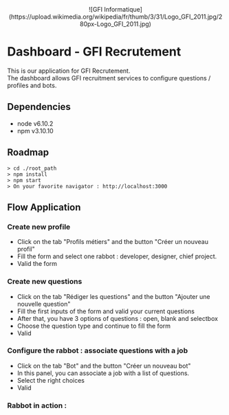 

<div style="text-align:center" markdown="1">
![GFI Informatique](https://upload.wikimedia.org/wikipedia/fr/thumb/3/31/Logo_GFI_2011.jpg/280px-Logo_GFI_2011.jpg)
</div>

# Dashboard - GFI Recrutement

This is our application for GFI Recrutement. <br />
The dashboard allows GFI recruitment services to configure questions / profiles and bots.
## Dependencies
- node v6.10.2
- npm v3.10.10 
## Roadmap 
```
> cd ./root_path
> npm install
> npm start
> On your favorite navigator : http://localhost:3000
```
## Flow Application
### Create new profile 
- Click on the tab "Profils métiers" and the button "Créer un nouveau profil"
- Fill the form and select one rabbot : developer, designer, chief project.
- Valid the form
### Create new questions 
- Click on the tab "Rédiger les questions" and the button "Ajouter une nouvelle question"
- Fill the first inputs of the form and valid your current questions
- After that, you have 3 options of questions : open, blank and selectbox
- Choose the question type and continue to fill the form
- Valid 
### Configure the rabbot : associate questions with a job 
- Click on the tab "Bot" and the button "Créer un nouveau bot"
- In this panel, you can associate a job with a list of questions.
- Select the right choices
- Valid
### Rabbot in action :


  
